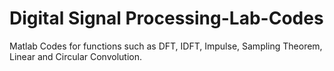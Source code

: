 # Digital Signal Processing-Lab-Codes
Matlab Codes for functions such as DFT, IDFT, Impulse, Sampling Theorem, Linear and Circular Convolution.
